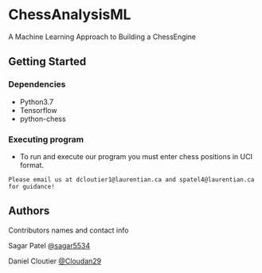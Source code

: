 # ChessAnalysisML
A Machine Learning Approach to Building a ChessEngine


## Getting Started

### Dependencies

* Python3.7
* Tensorflow
* python-chess

### Executing program

* To run and execute our program you must enter chess positions in UCI format. 

```
Please email us at dcloutier1@laurentian.ca and spatel4@laurentian.ca for guidance!
```


## Authors

Contributors names and contact info

Sagar Patel
[@sagar5534](https://github.com/sagar5534)

Daniel Cloutier
[@Cloudan29](https://github.com/Cloudan29)
